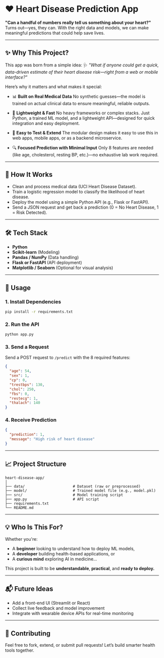 # ❤️ Heart Disease Prediction App

**"Can a handful of numbers really tell us something about your heart?"**
Turns out—yes, they can. With the right data and models, we can make meaningful predictions that could help save lives.

---

## ✨ Why This Project?

This app was born from a simple idea:
🩺 *"What if anyone could get a quick, data-driven estimate of their heart disease risk—right from a web or mobile interface?"*

Here’s why it matters and what makes it special:

* 📊 **Built on Real Medical Data**
  No synthetic guesses—the model is trained on actual clinical data to ensure meaningful, reliable outputs.

* 🚀 **Lightweight & Fast**
  No heavy frameworks or complex stacks. Just Python, a trained ML model, and a lightweight API—designed for quick integration and easy deployment.

* 🧪 **Easy to Test & Extend**
  The modular design makes it easy to use this in web apps, mobile apps, or as a backend microservice.

* 🔍 **Focused Prediction with Minimal Input**
  Only 8 features are needed (like age, cholesterol, resting BP, etc.)—no exhaustive lab work required.

---

## 🧠 How It Works

* Clean and process medical data (UCI Heart Disease Dataset).
* Train a logistic regression model to classify the likelihood of heart disease.
* Deploy the model using a simple Python API (e.g., Flask or FastAPI).
* Send a JSON request and get back a prediction (0 = No Heart Disease, 1 = Risk Detected).

---

## 🛠️ Tech Stack

* **Python**
* **Scikit-learn** (Modeling)
* **Pandas / NumPy** (Data handling)
* **Flask or FastAPI** (API deployment)
* **Matplotlib / Seaborn** (Optional for visual analysis)

---

## 🚀 Usage

### 1. Install Dependencies

```bash
pip install -r requirements.txt
```

### 2. Run the API

```bash
python app.py
```

### 3. Send a Request

Send a POST request to `/predict` with the 8 required features:

```json
{
  "age": 54,
  "sex": 1,
  "cp": 0,
  "trestbps": 130,
  "chol": 250,
  "fbs": 0,
  "restecg": 1,
  "thalach": 140
}
```

### 4. Receive Prediction

```json
{
  "prediction": 1,
  "message": "High risk of heart disease"
}
```

---

## 📈 Project Structure

```
heart-disease-app/
│
├── data/                      # Dataset (raw or preprocessed)
├── model/                     # Trained model file (e.g., model.pkl)
├── src/                       # Model training script
├── app.py                     # API script
├── requirements.txt
└── README.md
```

---

## 💡 Who Is This For?

Whether you're:

* A **beginner** looking to understand how to deploy ML models,
* A **developer** building health-based applications, or
* A **curious mind** exploring AI in medicine...

This project is built to be **understandable**, **practical**, and **ready to deploy.**

---

## 📬 Future Ideas

* Add a front-end UI (Streamlit or React)
* Collect live feedback and model improvement
* Integrate with wearable device APIs for real-time monitoring

---

## 🤝 Contributing

Feel free to fork, extend, or submit pull requests! Let’s build smarter health tools together.


